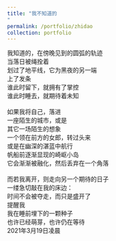 ```yaml
---
title: "我不知道的
"
permalink: /portfolio/zhidao
collection: portfolio
---
```

我知道的，在傍晚见到的圆弧的轨迹<br>
当落日被绳拴着<br>
划过了地平线，它为黑夜的另一端<br>
上了发条<br>
谁此时留下，就拥有了掌控<br>
谁此时睡去，就期待着未知<br>
<br>
如果我将自己，落进<br>
一座陌生的城市，或是<br>
其它一场陌生的想象<br>
一个领在前方的女郎，转过头来<br>
或是在幽深的湛蓝中航行<br>
帆船前逐渐显现的崎岖小岛<br>
它会渐渐被融化，然后丢弃在一个角落<br>
<br>
而若我离开，则走向另一个期待的日子<br>
一缕急切敲在我的床边：<br>
时间不会被夺走，而只是盛开了<br>
提醒我<br>
我在睡前埋下的一颗种子<br>
也许已经萌芽，也许仍在等待<br>
2021年3月19日凌晨

